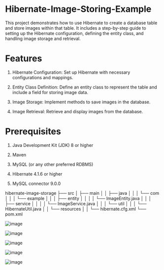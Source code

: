 # Hibernate-Image-Storing-Example
This project demonstrates how to use Hibernate to create a database table and store images within that table. It includes a step-by-step guide to setting up the Hibernate configuration, defining the entity class, and handling image storage and retrieval.


# Features
1. Hibernate Configuration: Set up Hibernate with necessary configurations and mappings.

2. Entity Class Definition: Define an entity class to represent the table and include a field for storing image data.

3. Image Storage: Implement methods to save images in the database.

4. Image Retrieval: Retrieve and display images from the database.

# Prerequisites
1. Java Development Kit (JDK) 8 or higher

2. Maven

3. MySQL (or any other preferred RDBMS)

4. Hibernate 4.1.6 or higher

5. MySQL connector 9.0.0


hibernate-image-storage
├── src
│   ├── main
│   │   ├── java
│   │   │   └── com
│   │   │       └── example
│   │   │           ├── entity
│   │   │           │   └── ImageEntity.java
│   │   │           ├── service
│   │   │           │   └── ImageService.java
│   │   │           └── util
│   │   │               └── HibernateUtil.java
│   │   └── resources
│   │       └── hibernate.cfg.xml
└── pom.xml




![image](https://github.com/user-attachments/assets/6554472f-32e7-42fb-92bb-6cb6ca207e45)


![image](https://github.com/user-attachments/assets/84a1f5b6-544b-4157-b071-248c5ceaf3c4)


![image](https://github.com/user-attachments/assets/fc7ac073-c0ad-4293-bd0e-0cb09f6a0808)


![image](https://github.com/user-attachments/assets/e2898552-2824-462b-a182-964c50417d89)


![image](https://github.com/user-attachments/assets/f8421698-39af-43b6-9327-77d6ec9d066c)



